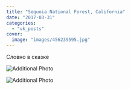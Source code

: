 ```yaml
---
title: "Sequoia National Forest, California"
date: "2017-03-31"
categories: 
  - "vk_posts"
cover:
  image: "images/456239595.jpg"
---
```


Словно в сказке

![Additional Photo](https://vodpop.ru/wp-content/uploads/2023/07/456239596.jpg)

![Additional Photo](https://vodpop.ru/wp-content/uploads/2023/07/456239597.jpg)
